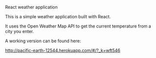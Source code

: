 React weather application

This is a simple weather application built with React.

It uses the Open Weather Map API to get the current temperature from a city you enter.

A working version can be found here:

http://pacific-earth-12544.herokuapp.com/#/?_k=wft546
